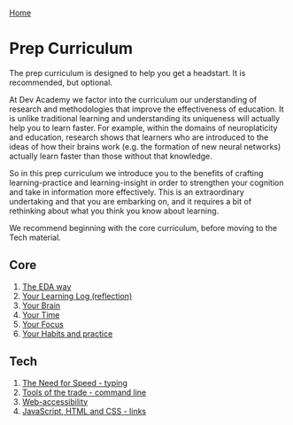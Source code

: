 [Home](/README.md)

# Prep Curriculum

The prep curriculum is designed to help you get a headstart. It is recommended, but optional. 

At Dev Academy we factor into the curriculum our understanding of research and methodologies that improve the effectiveness of education. It is unlike traditional learning and understanding its uniqueness will actually help you to learn faster. For example, within the domains of neuroplaticity and education, research shows that learners who are introduced to the ideas of how their brains work (e.g. the formation of new neural networks) actually learn faster than those without that knowledge. 

So in this prep curriculum we introduce you to the benefits of crafting learning-practice and learning-insight in order to strengthen your cognition and take in information more effectively. This is an extraordinary undertaking and that you are embarking on, and it requires a bit of rethinking about what you think you know about learning. 

We recommend beginning with the core curriculum, before moving to the Tech material. 

## Core

1. [The EDA way](core-approach-to-learning.md)
2. [Your Learning Log (reflection)](core-reflection.md)
3. [Your Brain](core-neuro-growth-mindset.md)
4. [Your Time](core-your-time.md)
5. [Your Focus](core-your-focus.md)
6. [Your Habits and practice](core-your-mental-habits.md)




## Tech
1. [The Need for Speed - typing](tech-typing.md)  
2. [Tools of the trade - command line](tech-command-line.md)
3. [Web-accessibility](tech-web-accessibility.md)
4. [JavaScript, HTML and CSS - links](tech-js-html-css-links.md)


